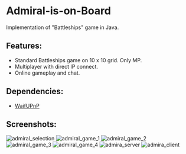 # Admiral-is-on-Board
Implementation of "Battleships" game in Java.

## Features:
  * Standard Battleships game on 10 x 10 grid. Only MP.
  * Multiplayer with direct IP connect.
  * Online gameplay and chat.

## Dependencies:
  * [WaifUPnP](https://fdossena.com/?p=waifupnp/index.frag)
## Screenshots:
![admiral_selection](https://user-images.githubusercontent.com/25724155/54485644-48c57700-488d-11e9-92cb-191ac6b33559.png)
![admiral_game_1](https://user-images.githubusercontent.com/25724155/54485645-48c57700-488d-11e9-8d55-7d3123fd19fe.png)
![admiral_game_2](https://user-images.githubusercontent.com/25724155/54485646-495e0d80-488d-11e9-84c7-5dd00a45f6cf.png)
![admiral_game_3](https://user-images.githubusercontent.com/25724155/54485647-495e0d80-488d-11e9-8265-bba055975f97.png)
![admiral_game_4](https://user-images.githubusercontent.com/25724155/54485648-495e0d80-488d-11e9-9c41-6636662100f3.png)
![admira_server](https://user-images.githubusercontent.com/25724155/54485649-495e0d80-488d-11e9-940c-741db6f3e1ee.png)
![admira_client](https://user-images.githubusercontent.com/25724155/54485650-49f6a400-488d-11e9-98c4-ce3068723901.png)
